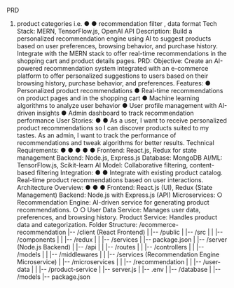PRD
1. product categories i.e. ●
●
recommendation filter , data format
Tech Stack: MERN, TensorFlow.js, OpenAI API
Description: Build a personalized recommendation engine using AI to suggest products
based on user preferences, browsing behavior, and purchase history. Integrate with the
MERN stack to offer real-time recommendations in the shopping cart and product details
pages.
PRD:
Objective:
Create an AI-powered recommendation system integrated with an e-commerce platform to offer
personalized suggestions to users based on their browsing history, purchase behavior, and
preferences.
Features:
●
Personalized product recommendations
●
Real-time recommendations on product pages and in the shopping cart
●
Machine learning algorithms to analyze user behavior
●
User profile management with AI-driven insights
●
Admin dashboard to track recommendation performance
User Stories:
●
●
As a user, I want to receive personalized product recommendations so I can discover
products suited to my tastes.
As an admin, I want to track the performance of recommendations and tweak algorithms
for better results.
Technical Requirements:
●
●
●
●
●
Frontend: React.js, Redux for state management
Backend: Node.js, Express.js
Database: MongoDB
AI/ML: TensorFlow.js, Scikit-learn
AI Model: Collaborative filtering, content-based filtering
Integration:
●
●
Integrate with existing product catalog.
Real-time product recommendations based on user interactions.
Architecture Overview:
●
●
●
Frontend: React.js (UI), Redux (State Management)
Backend: Node.js with Express.js (API)
Microservices:
○
Recommendation Engine: AI-driven service for generating product
recommendations.
○
○
User Data Service: Manages user data, preferences, and browsing history.
Product Service: Handles product data and categorization.
Folder Structure:
/ecommerce-recommendation
|-- /client (React Frontend)
| |-- /public
| |-- /src
| | |-- /components
| | |-- /redux
| | |-- /services
| |-- package.json
|
|-- /server (Node.js Backend)
| |-- /api
| | |-- /routes
| | |-- /controllers
| | |-- /models
| | |-- /middlewares
| | |-- /services (Recommendation Engine Microservice)
| |-- /microservices
| | |-- /recommendation
| | |-- /user-data
| | |-- /product-service
| |-- server.js
| |--
.env
|
|-- /database
| |-- /models
|-- package.json
